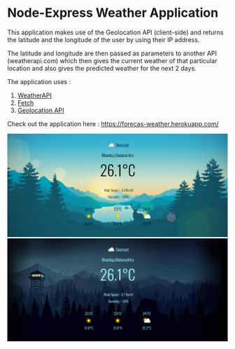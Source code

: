# Node-Express Weather Application

This application makes use of the Geolocation API (client-side) and returns 
the latitude and the longitude of the user by using their IP address.

The latitude and longitude are then passed as parameters to another API (weatherapi.com) which then 
gives the current weather of that particular location and also gives the predicted weather for 
the next 2 days.

The application uses :

1. [WeatherAPI](https://www.weatherapi.com/)
2. [Fetch](https://developer.mozilla.org/en-US/docs/Web/API/Fetch_API)
3. [Geolocation API](https://developer.mozilla.org/en-US/docs/Web/API/Geolocation_API)


Check out the application here : <https://forecas-weather.herokuapp.com/>


![](/assets/morningscreenshot.png)
![](/assets/nightscreenshot.png)
  
 
